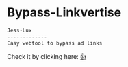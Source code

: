 # Bypass-Linkvertise
```py
Jess-Lux
-------------
Easy webtool to bypass ad links
```
Check it by clicking here: <a href="https://jess-lux.github.io/Bypass-Linkvertise/" target="_blank">👍</a>
